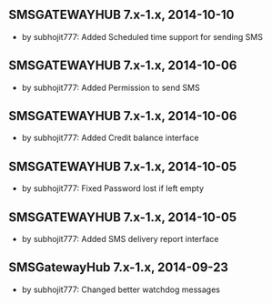 SMSGATEWAYHUB 7.x-1.x, 2014-10-10
-------------------------------------
- by subhojit777: Added Scheduled time support for sending SMS

SMSGATEWAYHUB 7.x-1.x, 2014-10-06
-------------------------------------
- by subhojit777: Added Permission to send SMS

SMSGATEWAYHUB 7.x-1.x, 2014-10-06
-------------------------------------
- by subhojit777: Added Credit balance interface

SMSGATEWAYHUB 7.x-1.x, 2014-10-05
-------------------------------------
- by subhojit777: Fixed Password lost if left empty

SMSGATEWAYHUB 7.x-1.x, 2014-10-05
-------------------------------------
- by subhojit777: Added SMS delivery report interface

SMSGatewayHub 7.x-1.x, 2014-09-23
-------------------------------------
- by subhojit777: Changed better watchdog messages
